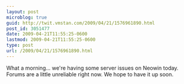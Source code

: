 ```yaml
---
layout: post
microblog: true
guid: http://twit.vmstan.com/2009/04/21/1576961890.html
post_id: 3051477
date: 2009-04-21T11:55:25-0600
lastmod: 2009-04-21T11:55:25-0600
type: post
url: /2009/04/21/1576961890.html
---
```

What a morning... we're having some server issues on Neowin today. Forums are a little unreliable right now. We hope to have it up soon.
